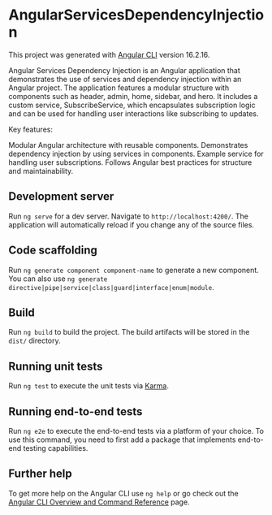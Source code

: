 # AngularServicesDependencyInjection

This project was generated with [Angular CLI](https://github.com/angular/angular-cli) version 16.2.16.

Angular Services Dependency Injection is an Angular application that demonstrates the use of services and dependency injection within an Angular project. The application features a modular structure with components such as header, admin, home, sidebar, and hero. It includes a custom service, SubscribeService, which encapsulates subscription logic and can be used for handling user interactions like subscribing to updates.

Key features:

Modular Angular architecture with reusable components.
Demonstrates dependency injection by using services in components.
Example service for handling user subscriptions.
Follows Angular best practices for structure and maintainability.

## Development server

Run `ng serve` for a dev server. Navigate to `http://localhost:4200/`. The application will automatically reload if you change any of the source files.

## Code scaffolding

Run `ng generate component component-name` to generate a new component. You can also use `ng generate directive|pipe|service|class|guard|interface|enum|module`.

## Build

Run `ng build` to build the project. The build artifacts will be stored in the `dist/` directory.

## Running unit tests

Run `ng test` to execute the unit tests via [Karma](https://karma-runner.github.io).

## Running end-to-end tests

Run `ng e2e` to execute the end-to-end tests via a platform of your choice. To use this command, you need to first add a package that implements end-to-end testing capabilities.

## Further help

To get more help on the Angular CLI use `ng help` or go check out the [Angular CLI Overview and Command Reference](https://angular.io/cli) page.
